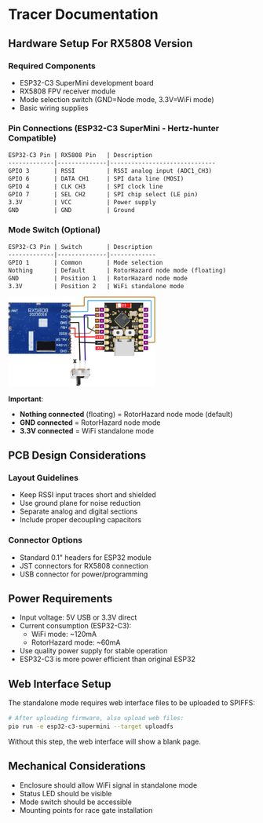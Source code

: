 # Tracer Documentation

## Hardware Setup For RX5808 Version

### Required Components
- ESP32-C3 SuperMini development board
- RX5808 FPV receiver module
- Mode selection switch (GND=Node mode, 3.3V=WiFi mode)
- Basic wiring supplies

### Pin Connections (ESP32-C3 SuperMini - Hertz-hunter Compatible)

```
ESP32-C3 Pin | RX5808 Pin   | Description   
-------------|--------------|------------------------------
GPIO 3       | RSSI         | RSSI analog input (ADC1_CH3)
GPIO 6       | DATA CH1     | SPI data line (MOSI)
GPIO 4       | CLK CH3      | SPI clock line
GPIO 7       | SEL CH2      | SPI chip select (LE pin)
3.3V         | VCC          | Power supply
GND          | GND          | Ground
```


### Mode Switch (Optional)
```
ESP32-C3 Pin | Switch       | Description
-------------|--------------|-------------
GPIO 1       | Common       | Mode selection
Nothing      | Default      | RotorHazard node mode (floating)
GND          | Position 1   | RotorHazard node mode
3.3V         | Position 2   | WiFi standalone mode
```

<a href="tracer-rx5808-ver.png"><img src="tracer-rx5808-ver.png" width="300" alt="Tracer RX5808 Hardware" /></a>

**Important**: 
- **Nothing connected** (floating) = RotorHazard node mode (default)
- **GND connected** = RotorHazard node mode  
- **3.3V connected** = WiFi standalone mode


## PCB Design Considerations

### Layout Guidelines
- Keep RSSI input traces short and shielded
- Use ground plane for noise reduction
- Separate analog and digital sections
- Include proper decoupling capacitors

### Connector Options
- Standard 0.1" headers for ESP32 module
- JST connectors for RX5808 connection
- USB connector for power/programming

## Power Requirements
- Input voltage: 5V USB or 3.3V direct
- Current consumption (ESP32-C3):
  - WiFi mode: ~120mA
  - RotorHazard mode: ~60mA
- Use quality power supply for stable operation
- ESP32-C3 is more power efficient than original ESP32

## Web Interface Setup
The standalone mode requires web interface files to be uploaded to SPIFFS:
```bash
# After uploading firmware, also upload web files:
pio run -e esp32-c3-supermini --target uploadfs
```
Without this step, the web interface will show a blank page.

## Mechanical Considerations
- Enclosure should allow WiFi signal in standalone mode
- Status LED should be visible
- Mode switch should be accessible
- Mounting points for race gate installation
